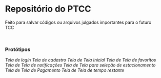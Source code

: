 <h1>Repositório do PTCC</h1>
<p>Feito para salvar códigos ou arquivos julgados importantes para o futuro TCC</p>
<br>

<h3>Protótipos</h3>
<i>Tela de login
<i>Tela de cadastro
<i>Tela de Tela Inicial
<i>Tela de Tela de favoritos
<i>Tela de Tela de notificações
<i>Tela de Tela para seleção de estacionamento
<i>Tela de Tela de Pagamento
<i>Tela de Tela de tempo restante
